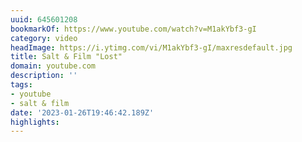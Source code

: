 ```yaml
---
uuid: 645601208
bookmarkOf: https://www.youtube.com/watch?v=M1akYbf3-gI
category: video
headImage: https://i.ytimg.com/vi/M1akYbf3-gI/maxresdefault.jpg
title: Salt & Film "Lost"
domain: youtube.com
description: ''
tags:
- youtube
- salt & film
date: '2023-01-26T19:46:42.189Z'
highlights:
---
```



